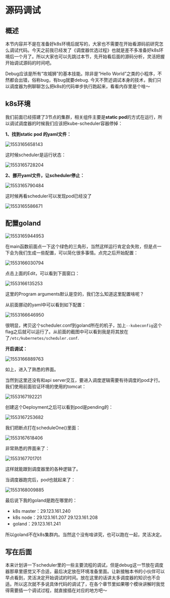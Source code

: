 # 源码调试

<!-- toc -->

## 概述

本节内容并不是在准备好k8s环境后就写的，大家也不需要在开始看源码前研究怎么调试代码。今天之前我已经发了《调度器优选过程》也就是差不多准备好k8s环境后一个月了。所以大家也可以先跳过本节，先开始看后面的源码分析，灵活把握开始调试源码的时间吧。

Debug应该是所有“攻城狮”的基本技能。除非是“Hello World”之类的小程序，不然都会出错，俗称bug，有bug就要debug. 今天不赘述调试本身的技术，我们只以调度器为例聊聊怎么把k8s的代码单步执行跑起来，看看内存里是个啥～

## k8s环境

我们前面已经搭建了3节点的集群，相关组件主要是**static pod**的方式在运行，所以调试调度器的时候我们应该把kube-scheduler容器停掉：

**1、找到static pod 的yaml文件：**

![1553165658143](image/debug/1553165658143.png)

这时候scheduler是运行状态：

![1553165728204](image/debug/1553165728204.png)

**2、挪开yaml文件，让scheduler停止：**

![1553165790484](image/debug/1553165790484.png)

这时候再看scheduler可以发现pod已经没了

![1553165586671](image/debug/1553165586671.png)

## 配置goland

![1553165944953](image/debug/1553165944953.png)

在main函数前面点一下这个绿色的三角形，当然这样运行肯定会失败，但是点一下会为我们生成一些配置，可以简化很多事情。点完之后开始配置：

![1553166030794](image/debug/1553166030794.png)

点击上面的Edit，可以看到下面窗口：

![1553166135253](image/debug/1553166135253.png)

这里的Program arguments默认是空的，我们怎么知道这里配置啥呢？

从前面挪动的yaml中可以看到如下配置：

![1553166646950](image/debug/1553166646950.png)

很明显，拷贝这个scheduler.conf到goland所在的机子，加上`--kubeconfig`这个flag之后就可以运行了。从前面的截图中可以看到我是将其放在了`/etc/kubernetes/scheduler.conf`. 

**开启调试：**

![1553166889763](image/debug/1553166889763.png)

如上，进入了熟悉的界面。

当然到这里还没有和api server交互，要进入调度逻辑需要有待调度的pod才行。我们使用前面验证环境的使用的tomcat：

![1553167192221](image/debug/1553167192221.png)

创建这个Deployment之后可以看到pod是pending的：

![1553167253682](image/debug/1553167253682.png)

我们把断点打在scheduleOne()里面：

![1553167618406](image/debug/1553167618406.png)

非常熟悉的界面来了：

![1553167701701](image/debug/1553167701701.png)

这样就能跟到调度器里的各种逻辑了。

当调度器跑完后，pod也就起来了：

![1553168009885](image/debug/1553168009885.png)

最后说下我的goland是跑在哪里的：

- k8s master：29.123.161.240
- k8s node：29.123.161.207 29.123.161.208
- goland：29.123.161.241

所以goland不在k8s集群内。当然这个没有啥讲究，也可以跑在一起，灵活决定。

## 写在后面

本来计划讲一下scheduler里的一些主要流程的调试，但是debug这一节放在调度器那章里感觉又不合适，最后决定放在环境准备里面。让新接触本书的小伙伴可以早点看到，灵活决定开始调试的时间。放在这里的话讲太多调度器的知识也不合适。所以这次就不多说具体代码的调试了，在各个章节里如果哪个模块讲解时我觉得需要插一个调试过程，就直接插在对应的地方吧～